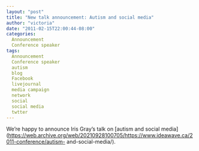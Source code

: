 ```yaml
---
layout: "post"
title: "New talk announcement: Autism and social media"
author: "victoria"
date: "2011-02-15T22:00:44-08:00"
categories:
  Announcement
  Conference speaker
tags: 
  Announcement
  Conference speaker
  autism
  blog
  Facebook
  livejournal
  media campaign
  network
  social
  social media
  twtter
---
```


We’re happy to announce Iris Gray’s talk on [autism and social
media](https://web.archive.org/web/20210928100705/https://www.ideawave.ca/2011-conference/autism-
and-social-media/).


[//]: # (Retrieved from https://web.archive.org/web/20210917012603/https://www.ideawave.ca/new-talk-announcement-autism-and-social-media/)